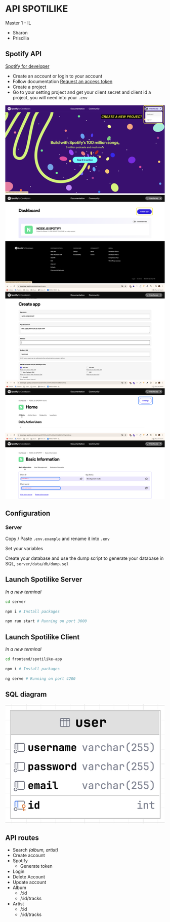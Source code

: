 # API SPOTILIKE

Master 1 - IL

- Sharon
- Priscilla

## Spotify API

[Spotify for developer](https://developer.spotify.com/)

- Create an account or login to your account
- Follow documentation [Request an access token](https://developer.spotify.com/documentation/web-api/tutorials/getting-started#request-an-access-token)
- Create a project
- Go to your setting project and get your client secret and client id  a project, you will need into your `.env`

![Spotify API access to dashboard](github/image/dashboard_access.png)
![Spotify API create project](github/image/create_project.png)
![Spotify API create project](github/image/create_app.png)
![Spotify API access to the setting project](github/image/access_settings.png)
![Spotify API get your client ID and SERVER ](github/image/access_info.png)

## Configuration

### Server
Copy / Paste `.env.example` and rename it into `.env`

Set your variables 

Create your database and use the dump script to generate your database in SQL, `server/data/db/dump.sql`

## Launch Spotilike Server

_In a new terminal_

```bash
cd server
``` 

```bash
npm i # Install packages
``` 

```bash
npm run start # Running on port 3000
```

## Launch Spotilike Client

_In a new terminal_

```bash
cd frontend/spotilike-app
``` 

```bash
npm i # Install packages
``` 

```bash
ng serve # Running on port 4200
```

## SQL diagram

![DB diagram](github/image/db_diagram.png)

## API routes

- Search _(album, artist)_
- Create account
- Spotify 
  - Generate token
- Login
- Delete Account
- Update account
- Album
  - /:id
  - /:id/tracks
- Artist
  - /:id
  - /:id/tracks